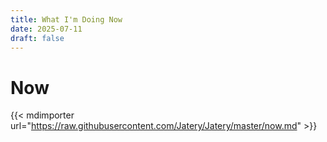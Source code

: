 ```yaml
---
title: What I'm Doing Now
date: 2025-07-11
draft: false
---
```


# Now

{{< mdimporter url="https://raw.githubusercontent.com/Jatery/Jatery/master/now.md" >}}

